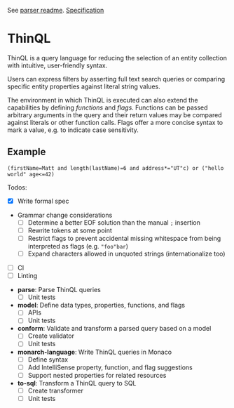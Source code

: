 See [parser readme](packages/parse/README.md).
[Specification](Specification.md)

# ThinQL

ThinQL is a query language for reducing the selection of an entity collection with intuitive, user-friendly syntax.

Users can express filters by asserting full text search queries or comparing specific entity properties against literal string values.

The environment in which ThinQL is executed can also extend the capabilities by defining *functions* and *flags*. Functions can be passed arbitrary arguments in the query and their return values may be compared against literals or other function calls. Flags offer a more concise syntax to mark a value, e.g. to indicate case sensitivity.

## Example

```
(firstName=Matt and length(lastName)=6 and address*="UT"c) or ("hello world" age<=42)
```

Todos:

* [x] Write formal spec
* Grammar change considerations
  * [ ] Determine a better EOF solution than the manual `;` insertion
  * [ ] Rewrite tokens at some point
  * [ ] Restrict flags to prevent accidental missing whitespace from being interpreted as flags (e.g. `"foo"bar`)
  * [ ] Expand characters allowed in unquoted strings (internationalize too)
* [ ] CI
* [ ] Linting
* **parse**: Parse ThinQL queries
  * [ ] Unit tests
* **model**: Define data types, properties, functions, and flags
  * [ ] APIs
  * [ ] Unit tests
* **conform**: Validate and transform a parsed query based on a model
  * [ ] Create validator
  * [ ] Unit tests
* **monarch-language**: Write ThinQL queries in Monaco
  * [ ] Define syntax
  * [ ] Add IntelliSense property, function, and flag suggestions
  * [ ] Support nested properties for related resources
* **to-sql**: Transform a ThinQL query to SQL
  * [ ] Create transformer
  * [ ] Unit tests
